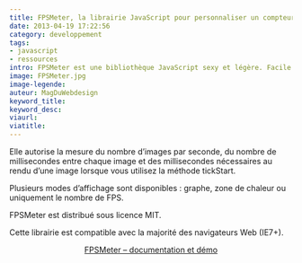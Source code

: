 ```yaml
---
title: FPSMeter, la librairie JavaScript pour personnaliser un compteur FPS
date: 2013-04-19 17:22:56
category: developpement
tags:
- javascript
- ressources
intro: FPSMeter est une bibliothèque JavaScript sexy et légère. Facile à prendre en main, elle permet de personnaliser rapidement des compteurs FPS.
image: FPSMeter.jpg
image-legende:
auteur: MagDuWebdesign
keyword_title:
keyword_desc:
viaurl:
viatitle:
---
```


Elle autorise la mesure du nombre d’images par seconde, du nombre de millisecondes entre chaque image et des millisecondes nécessaires au rendu d’une image lorsque vous utilisez la méthode tickStart.

Plusieurs modes d’affichage sont disponibles : graphe, zone de chaleur ou uniquement le nombre de FPS.

FPSMeter est distribué sous licence MIT.

Cette librairie est compatible avec la majorité des navigateurs Web (IE7+).

<p style="text-align: center;"><a class="button primary radius" href="http://darsa.in/fpsmeter/" target="_blank">FPSMeter – documentation et démo</a></p>